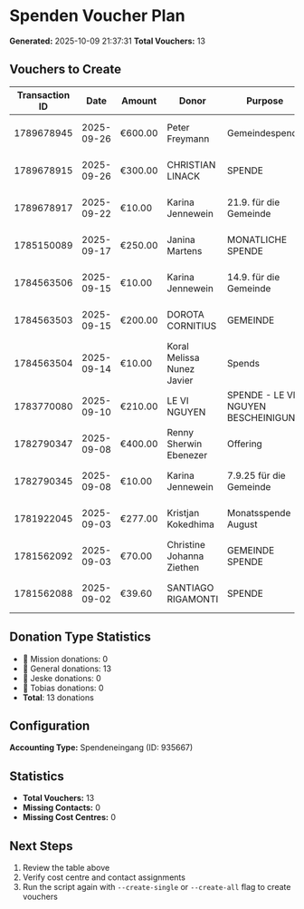 # Spenden Voucher Plan

**Generated:** 2025-10-09 21:37:31
**Total Vouchers:** 13

## Vouchers to Create

| Transaction ID | Date | Amount | Donor | Purpose | Type | Cost Centre | Contact | Belegkategorie | Voucher Number |
|----------------|------|--------|-------|---------|------|-------------|---------|----------------|----------------|
| 1789678945 | 2025-09-26 | €600.00 | Peter Freymann | Gemeindespende | 💝 general | ✅ Spendeneingänge Konto | ✅ Peter Freymann | Spendeneingang | B-2025-94 |
| 1789678915 | 2025-09-26 | €300.00 | CHRISTIAN LINACK | SPENDE | 💝 general | ✅ Spendeneingänge Konto | ✅ Christian Linack | Spendeneingang | B-2025-95 |
| 1789678917 | 2025-09-22 | €10.00 | Karina Jennewein | 21.9. für die Gemeinde | 💝 general | ✅ Spendeneingänge Konto | ✅ Karina Jennewein | Spendeneingang | B-2025-96 |
| 1785150089 | 2025-09-17 | €250.00 | Janina Martens | MONATLICHE SPENDE | 💝 general | ✅ Spendeneingänge Konto | ✅ Janina Martens | Spendeneingang | B-2025-97 |
| 1784563506 | 2025-09-15 | €10.00 | Karina Jennewein | 14.9. für die Gemeinde | 💝 general | ✅ Spendeneingänge Konto | ✅ Karina Jennewein | Spendeneingang | B-2025-98 |
| 1784563503 | 2025-09-15 | €200.00 | DOROTA CORNITIUS | GEMEINDE | 💝 general | ✅ Spendeneingänge Konto | ✅ Dorota Cornitius | Spendeneingang | B-2025-99 |
| 1784563504 | 2025-09-14 | €10.00 | Koral Melissa Nunez Javier | Spends | 💝 general | ✅ Spendeneingänge Konto | ✅ Koral Melissa Nuñez Javier | Spendeneingang | B-2025-100 |
| 1783770080 | 2025-09-10 | €210.00 | LE VI NGUYEN | SPENDE - LE VI NGUYEN BESCHEINIGUNG | 💝 general | ✅ Spendeneingänge Konto | ✅ Le Vi Nguyen | Spendeneingang | B-2025-101 |
| 1782790347 | 2025-09-08 | €400.00 | Renny Sherwin Ebenezer | Offering | 💝 general | ✅ Spendeneingänge Konto | ✅ Renny Sherwin Ebenezer | Spendeneingang | B-2025-102 |
| 1782790345 | 2025-09-08 | €10.00 | Karina Jennewein | 7.9.25 für die Gemeinde | 💝 general | ✅ Spendeneingänge Konto | ✅ Karina Jennewein | Spendeneingang | B-2025-103 |
| 1781922045 | 2025-09-03 | €277.00 | Kristjan Kokedhima | Monatsspende August | 💝 general | ✅ Spendeneingänge Konto | ✅ Kristjan Kokedhima | Spendeneingang | B-2025-104 |
| 1781562092 | 2025-09-03 | €70.00 | Christine Johanna Ziethen | GEMEINDE SPENDE | 💝 general | ✅ Spendeneingänge Konto | ✅ Christine Ziethen | Spendeneingang | B-2025-105 |
| 1781562088 | 2025-09-02 | €39.60 | SANTIAGO RIGAMONTI | SPENDE | 💝 general | ✅ Spendeneingänge Konto | ✅ Santiago Rigamonti | Spendeneingang | B-2025-106 |

## Donation Type Statistics

- 🎯 Mission donations: 0
- 💝 General donations: 13
- 🔄 Jeske donations: 0
- 👤 Tobias donations: 0
- **Total**: 13 donations

## Configuration

**Accounting Type:** Spendeneingang (ID: 935667)

## Statistics

- **Total Vouchers:** 13
- **Missing Contacts:** 0
- **Missing Cost Centres:** 0

## Next Steps

1. Review the table above
2. Verify cost centre and contact assignments
3. Run the script again with `--create-single` or `--create-all` flag to create vouchers